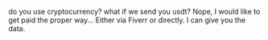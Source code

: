 do you use cryptocurrency? what if we send you usdt?
Nope, I would like to get paid the proper way... Either via Fiverr or directly. I can give you the data.
